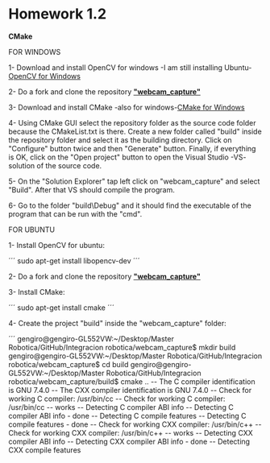 # Homework 1.2 # 

**CMake**

FOR WINDOWS

1- Download and install OpenCV for windows -I am still installing Ubuntu- [OpenCV for Windows](https://docs.opencv.org/master/d3/d52/tutorial_windows_install.html)

2- Do a fork and clone the repository [**"webcam_capture"**](https://github.com/esdalar/webcam_capture)

3- Download and install CMake -also for windows-[CMake for Windows](https://cmake.org/cmake/help/latest/guide/tutorial/index.html)

4- Using CMake GUI select the repository folder as the source code folder because the CMakeList.txt is there.
   Create a new folder called "build" inside the repository folder and select it as the building directory.
   Click on "Configure" button twice and then "Generate" button.
   Finally, if everything is OK, click on the "Open project" button to open the Visual Studio -VS- solution of the source code.
   
5- On the "Solution Explorer" tap left click on "webcam_capture" and select "Build". After that VS should compile the program.

6- Go to the folder "build\Debug" and it should find the executable of the program that can be run with the "cmd".


FOR UBUNTU


1- Install OpenCV for ubuntu: 

´´´
sudo apt-get install libopencv-dev
´´´

2- Do a fork and clone the repository [**"webcam_capture"**](https://github.com/esdalar/webcam_capture)

3- Install CMake:

´´´
sudo apt-get install cmake
´´´


4- Create the project "build" inside the "webcam_capture" folder:

´´´
gengiro@gengiro-GL552VW:~/Desktop/Master Robotica/GitHub/Integracion robotica/webcam_capture$ mkdir build
gengiro@gengiro-GL552VW:~/Desktop/Master Robotica/GitHub/Integracion robotica/webcam_capture$ cd build
gengiro@gengiro-GL552VW:~/Desktop/Master Robotica/GitHub/Integracion robotica/webcam_capture/build$ cmake ..
-- The C compiler identification is GNU 7.4.0
-- The CXX compiler identification is GNU 7.4.0
-- Check for working C compiler: /usr/bin/cc
-- Check for working C compiler: /usr/bin/cc -- works
-- Detecting C compiler ABI info
-- Detecting C compiler ABI info - done
-- Detecting C compile features
-- Detecting C compile features - done
-- Check for working CXX compiler: /usr/bin/c++
-- Check for working CXX compiler: /usr/bin/c++ -- works
-- Detecting CXX compiler ABI info
-- Detecting CXX compiler ABI info - done
-- Detecting CXX compile features
